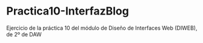 # Practica10-InterfazBlog
Ejercicio de la práctica 10 del módulo de Diseño de Interfaces Web (DIWEB), de 2º de DAW
